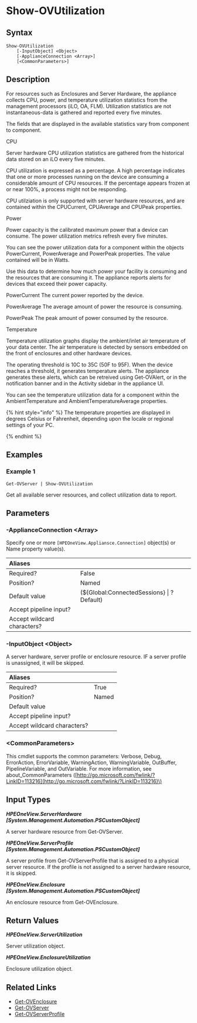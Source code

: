 ﻿---
description: Report server and enclosure supported utilization metrics.
---

# Show-OVUtilization

## Syntax

```text
Show-OVUtilization
    [-InputObject] <Object>
    [-ApplianceConnection <Array>]
    [<CommonParameters>]
```

## Description

For resources such as Enclosures and Server Hardware, the appliance collects CPU, power, and temperature utilization statistics from the management processors (iLO, OA, FLM). Utilization statistics are not instantaneous-data is gathered and reported every five minutes.

The fields that are displayed in the available statistics vary from component to component.

CPU

Server hardware CPU utilization statistics are gathered from the historical data stored on an iLO every five minutes.

CPU utilization is expressed as a percentage.  A high percentage indicates that one or more processes running on the device are consuming a considerable amount of CPU resources. If the percentage appears frozen at or near 100%, a process might not be responding.

CPU utilziation is only supported with server hardware resources, and are contained within the CPUCurrent, CPUAverage and CPUPeak properties.

Power

Power capacity is the calibrated maximum power that a device can consume. The power utilization metrics refresh every five minutes.

You can see the power utilization data for a component within the objects PowerCurrent, PowerAverage and PowerPeak properties.  The value contained will be in Watts.

Use this data to determine how much power your facility is consuming and the resources that are consuming it. The appliance reports alerts for devices that exceed their power capacity.

PowerCurrent
The current power reported by the device.

PowerAverage
The average amount of power the resource is consuming.

PowerPeak
The peak amount of power consumed by the resource.

Temperature

Temperature utilization graphs display the ambient/inlet air temperature of your data center. The air temperature is detected by sensors embedded on the front of enclosures and other hardware devices.

The operating threshold is 10C to 35C (50F to 95F). When the device reaches a threshold, it generates temperature alerts. The appliance generates these alerts, which can be retreived using Get-OVAlert, or in the notification banner and in the Activity sidebar in the appliance UI.

You can see the temperature utilization data for a component within the AmbientTemperature and AmbientTemperatureAverage properties.

{% hint style="info" %}
 The temperature properties are displayed in degrees Celsius or Fahrenheit, depending upon the locale or regional settings of your PC.
{% endhint %}


## Examples

###  Example 1 

```text
Get-OVServer | Show-OVUtilization
```

Get all available server resources, and collect utilization data to report.

## Parameters

### -ApplianceConnection &lt;Array&gt;

Specify one or more `[HPEOneView.Appliansce.Connection]` object(s) or Name property value(s).

| Aliases |  |
| :--- | :--- |
| Required? | False |
| Position? | Named |
| Default value | (${Global:ConnectedSessions} &vert; ? Default) |
| Accept pipeline input? |  |
| Accept wildcard characters? |  |

### -InputObject &lt;Object&gt;

A server hardware, server profile or enclosure resource.  IF a server profile is unassigned, it will be skipped.

| Aliases |  |
| :--- | :--- |
| Required? | True |
| Position? | Named |
| Default value |  |
| Accept pipeline input? |  |
| Accept wildcard characters? |  |

### &lt;CommonParameters&gt;

This cmdlet supports the common parameters: Verbose, Debug, ErrorAction, ErrorVariable, WarningAction, WarningVariable, OutBuffer, PipelineVariable, and OutVariable. For more information, see about\_CommonParameters \([http://go.microsoft.com/fwlink/?LinkID=113216](http://go.microsoft.com/fwlink/?LinkID=113216)\)

## Input Types

_**HPEOneView.ServerHardware [System.Management.Automation.PSCustomObject]**_

A server hardware resource from Get-OVServer.

_**HPEOneView.ServerProfile [System.Management.Automation.PSCustomObject]**_

A server profile from Get-OVServerProfile that is assigned to a physical server resource.  If the profile is not assigned to a server hardware resource, it is skipped.

_**HPEOneView.Enclosure [System.Management.Automation.PSCustomObject]**_

An enclosure resource from Get-OVEnclosure.

## Return Values

_**HPEOneView.ServerUtilization**_

Server utilization object.


_**HPEOneView.EnclosureUtilization**_

Enclosure utilization object.


## Related Links

* [Get-OVEnclosure](get-ovenclosure.md)
* [Get-OVServer](get-ovserver.md)
* [Get-OVServerProfile](get-ovserverprofile.md)
